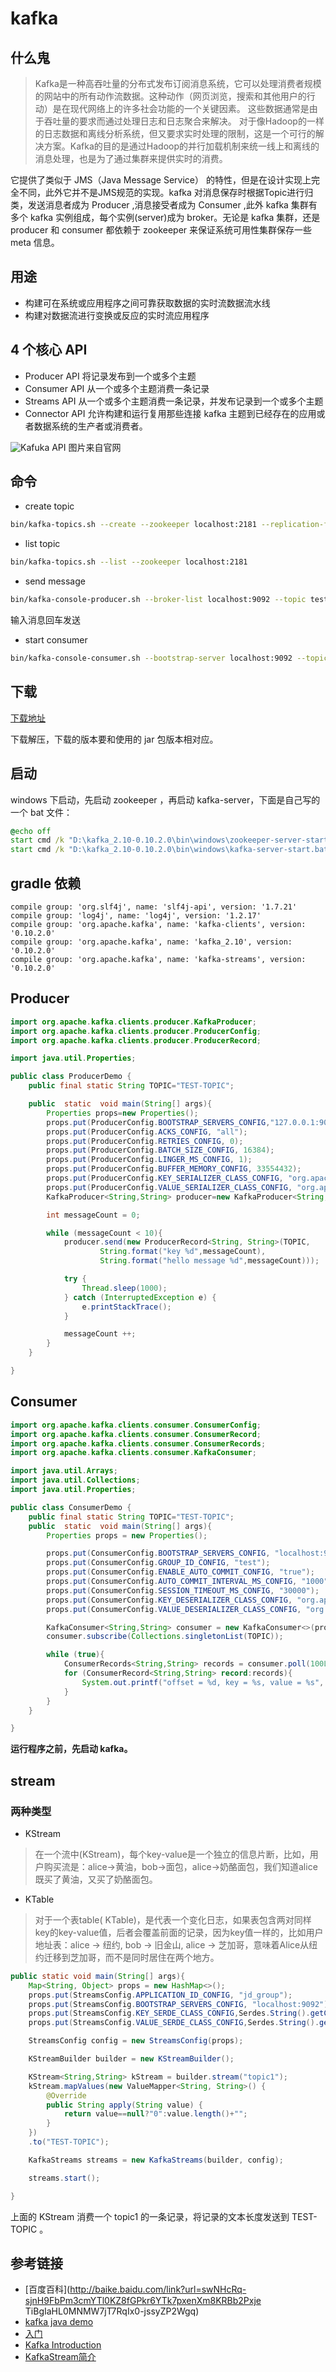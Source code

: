 # kafka

## 什么鬼
> Kafka是一种高吞吐量的分布式发布订阅消息系统，它可以处理消费者规模的网站中的所有动作流数据。这种动作（网页浏览，搜索和其他用户的行动）是在现代网络上的许多社会功能的一个关键因素。 这些数据通常是由于吞吐量的要求而通过处理日志和日志聚合来解决。 对于像Hadoop的一样的日志数据和离线分析系统，但又要求实时处理的限制，这是一个可行的解决方案。Kafka的目的是通过Hadoop的并行加载机制来统一线上和离线的消息处理，也是为了通过集群来提供实时的消费。

它提供了类似于 JMS（Java Message Service） 的特性，但是在设计实现上完全不同，此外它并不是JMS规范的实现。kafka 对消息保存时根据Topic进行归类，发送消息者成为 Producer ,消息接受者成为 Consumer ,此外 kafka 集群有多个 kafka 实例组成，每个实例(server)成为 broker。无论是 kafka 集群，还是 producer 和 consumer 都依赖于 zookeeper 来保证系统可用性集群保存一些 meta 信息。

## 用途

- 构建可在系统或应用程序之间可靠获取数据的实时流数据流水线
- 构建对数据流进行变换或反应的实时流应用程序

## 4 个核心 API

- Producer API 将记录发布到一个或多个主题
- Consumer API 从一个或多个主题消费一条记录
- Streams API 从一个或多个主题消费一条记录，并发布记录到一个或多个主题
- Connector API 允许构建和运行复用那些连接 kafka 主题到已经存在的应用或者数据系统的生产者或消费者。

![Kafuka API](./image/kafka-apis.png)
图片来自官网

## 命令
- create topic
```bash
bin/kafka-topics.sh --create --zookeeper localhost:2181 --replication-factor 1 --partitions 1 --topic test
```
- list topic
```bash
bin/kafka-topics.sh --list --zookeeper localhost:2181
```

- send message

```bash
bin/kafka-console-producer.sh --broker-list localhost:9092 --topic test
```
输入消息回车发送

- start consumer
```bash
bin/kafka-console-consumer.sh --bootstrap-server localhost:9092 --topic test --from-beginning
```

## 下载

[下载地址](http://kafka.apache.org/downloads)

下载解压，下载的版本要和使用的 jar 包版本相对应。

## 启动
windows 下启动，先启动 zookeeper ，再启动 kafka-server，下面是自己写的一个 bat 文件：

```bat
@echo off
start cmd /k "D:\kafka_2.10-0.10.2.0\bin\windows\zookeeper-server-start.bat D:\kafka_2.10-0.10.2.0\config\zookeeper.properties"
start cmd /k "D:\kafka_2.10-0.10.2.0\bin\windows\kafka-server-start.bat D:\kafka_2.10-0.10.2.0\config\server.properties"
```

## gradle 依赖

```grovvy
compile group: 'org.slf4j', name: 'slf4j-api', version: '1.7.21'
compile group: 'log4j', name: 'log4j', version: '1.2.17'
compile group: 'org.apache.kafka', name: 'kafka-clients', version: '0.10.2.0'
compile group: 'org.apache.kafka', name: 'kafka_2.10', version: '0.10.2.0'
compile group: 'org.apache.kafka', name: 'kafka-streams', version: '0.10.2.0'
```

## Producer

```java
import org.apache.kafka.clients.producer.KafkaProducer;
import org.apache.kafka.clients.producer.ProducerConfig;
import org.apache.kafka.clients.producer.ProducerRecord;

import java.util.Properties;

public class ProducerDemo {
    public final static String TOPIC="TEST-TOPIC";

    public  static  void main(String[] args){
        Properties props=new Properties();
        props.put(ProducerConfig.BOOTSTRAP_SERVERS_CONFIG,"127.0.0.1:9092");
        props.put(ProducerConfig.ACKS_CONFIG, "all");
        props.put(ProducerConfig.RETRIES_CONFIG, 0);
        props.put(ProducerConfig.BATCH_SIZE_CONFIG, 16384);
        props.put(ProducerConfig.LINGER_MS_CONFIG, 1);
        props.put(ProducerConfig.BUFFER_MEMORY_CONFIG, 33554432);
        props.put(ProducerConfig.KEY_SERIALIZER_CLASS_CONFIG, "org.apache.kafka.common.serialization.StringSerializer");
        props.put(ProducerConfig.VALUE_SERIALIZER_CLASS_CONFIG, "org.apache.kafka.common.serialization.StringSerializer");
        KafkaProducer<String,String> producer=new KafkaProducer<String, String>(props) ;

        int messageCount = 0;

        while (messageCount < 10){
            producer.send(new ProducerRecord<String, String>(TOPIC,
                    String.format("key %d",messageCount),
                    String.format("hello message %d",messageCount)));

            try {
                Thread.sleep(1000);
            } catch (InterruptedException e) {
                e.printStackTrace();
            }

            messageCount ++;
        }
    }

}
```

## Consumer

```java
import org.apache.kafka.clients.consumer.ConsumerConfig;
import org.apache.kafka.clients.consumer.ConsumerRecord;
import org.apache.kafka.clients.consumer.ConsumerRecords;
import org.apache.kafka.clients.consumer.KafkaConsumer;

import java.util.Arrays;
import java.util.Collections;
import java.util.Properties;

public class ConsumerDemo {
    public final static String TOPIC="TEST-TOPIC";
    public  static  void main(String[] args){
        Properties props = new Properties();

        props.put(ConsumerConfig.BOOTSTRAP_SERVERS_CONFIG, "localhost:9092");
        props.put(ConsumerConfig.GROUP_ID_CONFIG, "test");
        props.put(ConsumerConfig.ENABLE_AUTO_COMMIT_CONFIG, "true");
        props.put(ConsumerConfig.AUTO_COMMIT_INTERVAL_MS_CONFIG, "1000");
        props.put(ConsumerConfig.SESSION_TIMEOUT_MS_CONFIG, "30000");
        props.put(ConsumerConfig.KEY_DESERIALIZER_CLASS_CONFIG, "org.apache.kafka.common.serialization.StringDeserializer");
        props.put(ConsumerConfig.VALUE_DESERIALIZER_CLASS_CONFIG, "org.apache.kafka.common.serialization.StringDeserializer");

        KafkaConsumer<String,String> consumer = new KafkaConsumer<>(props);
        consumer.subscribe(Collections.singletonList(TOPIC));

        while (true){
            ConsumerRecords<String,String> records = consumer.poll(100L);
            for (ConsumerRecord<String,String> record:records){
                System.out.printf("offset = %d, key = %s, value = %s", record.offset(), record.key(), record.value());
            }
        }
    }

}
```

**运行程序之前，先启动 kafka。**

## stream
### 两种类型
- KStream
> 在一个流中(KStream)，每个key-value是一个独立的信息片断，比如，用户购买流是：alice->黄油，bob->面包，alice->奶酪面包，我们知道alice既买了黄油，又买了奶酪面包。

- KTable
> 对于一个表table( KTable)，是代表一个变化日志，如果表包含两对同样key的key-value值，后者会覆盖前面的记录，因为key值一样的，比如用户地址表：alice -> 纽约, bob -> 旧金山, alice -> 芝加哥，意味着Alice从纽约迁移到芝加哥，而不是同时居住在两个地方。

```java
public static void main(String[] args){
    Map<String, Object> props = new HashMap<>();
    props.put(StreamsConfig.APPLICATION_ID_CONFIG, "jd_group");
    props.put(StreamsConfig.BOOTSTRAP_SERVERS_CONFIG, "localhost:9092");
    props.put(StreamsConfig.KEY_SERDE_CLASS_CONFIG,Serdes.String().getClass());
    props.put(StreamsConfig.VALUE_SERDE_CLASS_CONFIG,Serdes.String().getClass());

    StreamsConfig config = new StreamsConfig(props);

    KStreamBuilder builder = new KStreamBuilder();

    KStream<String,String> kStream = builder.stream("topic1");
    kStream.mapValues(new ValueMapper<String, String>() {
        @Override
        public String apply(String value) {
            return value==null?"0":value.length()+"";
        }
    })
    .to("TEST-TOPIC");

    KafkaStreams streams = new KafkaStreams(builder, config);

    streams.start();

}
```

上面的 KStream 消费一个 topic1 的一条记录，将记录的文本长度发送到 TEST-TOPIC 。

## 参考链接
- [百度百科](http://baike.baidu.com/link?url=swNHcRq-sjnH9FbPm3cmYTl0KZ8fGPkr6YTk7pxenXm8KRBb2Pxje
TiBgIaHL0MNMW7jT7RqIx0-jssyZP2Wgq)
- [kafka java demo](http://wandejun1012.iteye.com/blog/2310349)
- [入门](http://www.cnblogs.com/likehua/p/3999538.html)
- [Kafka Introduction](http://kafka.apache.org/intro)
- [KafkaStream简介](http://www.tuicool.com/articles/yMbmY3e)
